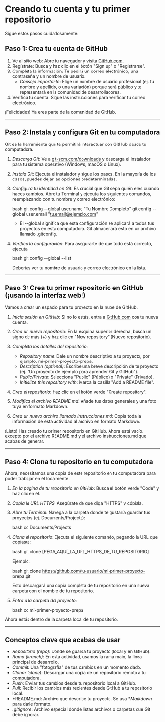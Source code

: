 # Creando tu cuenta y tu primer repositorio

Sigue estos pasos cuidadosamente:

## Paso 1: Crea tu cuenta de GitHub

1. Ve al sitio web: Abre tu navegador y visita [GitHub.com](https://github.com/).
2. Regístrate: Busca y haz clic en el botón "Sign up" o "Registrarse".
3. Completa la información: Te pedirá un correo electrónico, una contraseña y un nombre de usuario.  
   - *Consejo importante*: Elige un nombre de usuario profesional (ej. tu nombre y apellido, o una variación) porque será público y te representará en la comunidad de desarrolladores.
4. Verifica tu cuenta: Sigue las instrucciones para verificar tu correo electrónico.

¡Felicidades! Ya eres parte de la comunidad de GitHub.

---

## Paso 2: Instala y configura Git en tu computadora

Git es la herramienta que te permitirá interactuar con GitHub desde tu computadora.

1. *Descarga Git*: Ve a [git-scm.com/downloads](https://git-scm.com/downloads) y descarga el instalador para tu sistema operativo (Windows, macOS o Linux).
2. *Instala Git*: Ejecuta el instalador y sigue los pasos. En la mayoría de los casos, puedes dejar las opciones predeterminadas.
3. *Configura tu identidad en Git*: Es crucial que Git sepa quién eres cuando haces cambios. Abre tu Terminal y ejecuta los siguientes comandos, reemplazando con tu nombre y correo electrónico:

   bash
   git config --global user.name "Tu Nombre Completo"
   git config --global user.email "tu.email@ejemplo.com"
   

   - El --global significa que esta configuración se aplicará a todos tus proyectos en esta computadora. Git almacenará esto en un archivo llamado .gitconfig.

4. *Verifica la configuración*: Para asegurarte de que todo está correcto, ejecuta:

   bash
   git config --global --list
   

   Deberías ver tu nombre de usuario y correo electrónico en la lista.

---

## Paso 3: Crea tu primer repositorio en GitHub (¡usando la interfaz web!)

Vamos a crear un espacio para tu proyecto en la nube de GitHub.

1. *Inicia sesión en GitHub*: Si no lo estás, entra a [GitHub.com](https://github.com/) con tu nueva cuenta.
2. *Crea un nuevo repositorio*: En la esquina superior derecha, busca un signo de más (+) y haz clic en "New repository" (Nuevo repositorio).
3. *Completa los detalles del repositorio*:  
   - *Repository name*: Dale un nombre descriptivo a tu proyecto, por ejemplo: mi-primer-proyecto-prepa.
   - *Description (optional)*: Escribe una breve descripción de tu proyecto (ej. "Un proyecto de ejemplo para aprender Git y GitHub").
   - *Public/Private*: Selecciona "Public" (Público) o "Private" (Privado).
   - *Initialize this repository with*: Marca la casilla "Add a README file".

4. *Crea el repositorio*: Haz clic en el botón verde "Create repository".
5. *Modifica el archivo README.md*: Añade tus datos generales y una foto tuya en formato Markdown.
6. *Crea un nuevo archivo llamado instrucciones.md*: Copia toda la información de esta actividad al archivo en formato Markdown.

¡Listo! Has creado tu primer repositorio en GitHub. Ahora está vacío, excepto por el archivo README.md y el archivo instrucciones.md que acabas de generar.

---

## Paso 4: Clona tu repositorio en tu computadora

Ahora, necesitamos una copia de este repositorio en tu computadora para poder trabajar en él localmente.

1. *En la página de tu repositorio en GitHub*: Busca el botón verde "Code" y haz clic en él.
2. *Copia la URL HTTPS*: Asegúrate de que diga "HTTPS" y cópiala.
3. *Abre tu Terminal*: Navega a la carpeta donde te gustaría guardar tus proyectos (ej. Documents/Projects):

   bash
   cd Documents/Projects
   

4. *Clona el repositorio*: Ejecuta el siguiente comando, pegando la URL que copiaste:

   bash
   git clone [PEGA_AQUÍ_LA_URL_HTTPS_DE_TU_REPOSITORIO]
   

   Ejemplo:

   bash
   git clone https://github.com/tu-usuario/mi-primer-proyecto-prepa.git
   

   Esto descargará una copia completa de tu repositorio en una nueva carpeta con el nombre de tu repositorio.

5. *Entra a la carpeta del proyecto*:

   bash
   cd mi-primer-proyecto-prepa
   

Ahora estás dentro de la carpeta local de tu repositorio.

---

## Conceptos clave que acabas de usar

- *Repositorio (repo)*: Donde se guarda tu proyecto (local y en GitHub).
- *Rama (branch)*: En esta actividad, usamos la rama main, la línea principal de desarrollo.
- *Commit*: Una "fotografía" de tus cambios en un momento dado.
- *Clonar (clone)*: Descargar una copia de un repositorio remoto a tu computadora.
- *Push*: Enviar tus cambios desde tu repositorio local a GitHub.
- *Pull*: Recibir los cambios más recientes desde GitHub a tu repositorio local.
- *README.md: Archivo que describe tu proyecto. Se usa **Markdown* para darle formato.
- *.gitignore*: Archivo especial donde listas archivos o carpetas que Git debe ignorar.